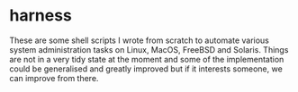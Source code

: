 # harness
These are some shell scripts I wrote from scratch to automate various system administration tasks on Linux, MacOS, FreeBSD and Solaris. Things are not in a very tidy state at the moment and some of the implementation could be generalised and greatly improved but if it interests someone, we can improve from there.
